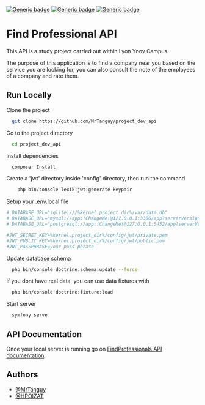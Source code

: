 [![Generic badge](https://img.shields.io/badge/Type-API-green.svg)](https://shields.io/) 
[![Generic badge](https://img.shields.io/badge/Language-php_8.1-blue.svg)](https://shields.io/)
[![Generic badge](https://img.shields.io/badge/Language-symfony_6.1-purple.svg)](https://shields.io/)

# Find Professional API

This API is a study project carried out within Lyon Ynov Campus.

The purpose of this application is to find a company near you based on the service you are looking for,
you can also consult the note of the employees of a company and rate them. 



## Run Locally

Clone the project

```bash
  git clone https://github.com/MrTanguy/project_dev_api
```

Go to the project directory

```bash
  cd project_dev_api
```

Install dependencies

```bash
  composer Install
```

Create a 'jwt' directory inside 'config' directory, then run the command
```bash
    php bin/console lexik:jwt:generate-keypair
```

Setup your .env.local file
```bash
# DATABASE_URL="sqlite:///%kernel.project_dir%/var/data.db"
# DATABASE_URL="mysql://app:!ChangeMe!@127.0.0.1:3306/app?serverVersion=8&charset=utf8mb4"
# DATABASE_URL="postgresql://app:!ChangeMe!@127.0.0.1:5432/app?serverVersion=14&charset=utf8"

#JWT_SECRET_KEY=%kernel.project_dir%/config/jwt/private.pem
#JWT_PUBLIC_KEY=%kernel.project_dir%/config/jwt/public.pem
#JWT_PASSPHRASE=your pass phrase
```

Update database schema
```bash
  php bin/console doctrine:schema:update --force
```

If you dont have real data, you can use data fixtures with
```bash
  php bin/console doctrine:fixture:load
```

Start server
```bash
  symfony serve
```


## API Documentation
Once your local server is running go on
[FindProfessionals API documentation](http://localhost:8000/api/doc).


## Authors

- [@MrTanguy](https://github.com/MrTanguy)
- [@HPOIZAT](https://www.github.com/https://github.com/HPOIZAT)

